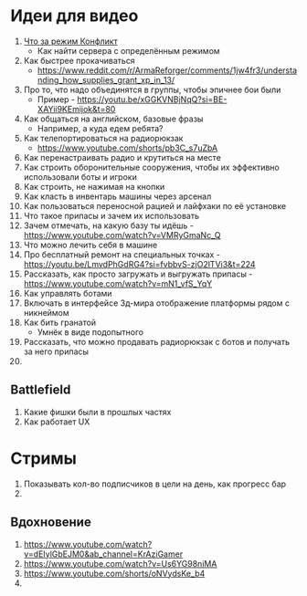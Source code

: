 # Идеи для видео
1. [Что за режим Конфликт](https://github.com/PR9INICHEK/Videos/blob/main/Scenarios/Conflict/Main.md)
   - Как найти сервера с определённым режимом
2. Как быстрее прокачиваться
   - https://www.reddit.com/r/ArmaReforger/comments/1jw4fr3/understanding_how_supplies_grant_xp_in_13/
3. Про то, что надо объединятся в группы, чтобы эпичнее бои были
   - Пример - https://youtu.be/xGGKVNBjNqQ?si=BE-XAYii9KEmijok&t=80
4. Как общаться на английском, базовые фразы
   - Например, а куда едем ребята?
5. Как телепортироваться на радиорюкзак
   - https://www.youtube.com/shorts/pb3C_s7uZbA
6. Как перенастраивать радио и крутиться на месте
7. Как строить оборонительные сооружения, чтобы их эффективно использовали боты и игроки
8. Как строить, не нажимая на кнопки
9. Как класть в инвентарь машины через арсенал
10. Как пользоваться переносной рацией и лайфхаки по её установке
11. Что такое припасы и зачем их использовать
12. Зачем отмечать, на какую базу ты идёшь - https://www.youtube.com/watch?v=VMRyGmaNc_Q
13. Что можно лечить себя в машине
14. Про бесплатный ремонт на специальных точках - https://youtu.be/LmvdPhGdRG4?si=fvbbvS-zjO2lTVi3&t=224
15. Рассказать, как просто загружать и выгружать припасы - https://www.youtube.com/watch?v=mN1_vfS_YqY
16. Как управлять ботами
17. Включать в интерфейсе 3д-мира отображение платформы рядом с никнеймом
18. Как бить гранатой
    - Умнёк в виде подопытного
19. Рассказать, что можно продавать радиорюкзак с ботов и получать за него припасы
20. 

## Battlefield
1. Какие фишки были в прошлых частях
2. Как работает UX


# Стримы
1. Показывать кол-во подписчиков в цели на день, как прогресс бар
2. 

## Вдохновение
1. https://www.youtube.com/watch?v=dEIylGbEJM0&ab_channel=KrAziGamer
2. https://www.youtube.com/watch?v=Us6YG98niMA
3. https://www.youtube.com/shorts/oNVydsKe_b4
4. 
